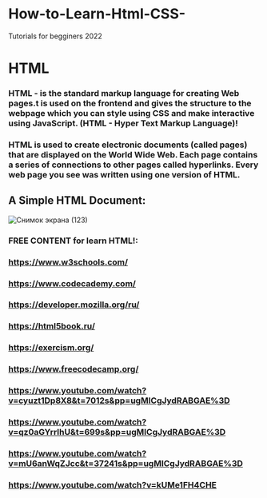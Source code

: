 # How-to-Learn-Html-CSS-
Tutorials for begginers 2022 

# HTML
### HTML - is the standard markup language for creating Web pages.t is used on the frontend and gives the structure to the webpage which you can style using CSS and make interactive using JavaScript. (HTML - Hyper Text Markup Language)!
### HTML is used to create electronic documents (called pages) that are displayed on the World Wide Web. Each page contains a series of connections to other pages called hyperlinks. Every web page you see was written using one version of HTML.
## A Simple HTML Document:
![Снимок экрана (123)](https://user-images.githubusercontent.com/86709653/166510563-64a4066f-8f24-49fd-b8bc-4ecfa075c80d.png)

### FREE CONTENT for learn HTML!:

### https://www.w3schools.com/
### https://www.codecademy.com/
### https://developer.mozilla.org/ru/
### https://html5book.ru/
### https://exercism.org/
### https://www.freecodecamp.org/
### https://www.youtube.com/watch?v=cyuzt1Dp8X8&t=7012s&pp=ugMICgJydRABGAE%3D
### https://www.youtube.com/watch?v=qz0aGYrrlhU&t=699s&pp=ugMICgJydRABGAE%3D
### https://www.youtube.com/watch?v=mU6anWqZJcc&t=37241s&pp=ugMICgJydRABGAE%3D
### https://www.youtube.com/watch?v=kUMe1FH4CHE
